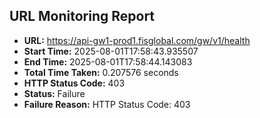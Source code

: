 ## URL Monitoring Report

- **URL:** https://api-gw1-prod1.fisglobal.com/gw/v1/health
- **Start Time:** 2025-08-01T17:58:43.935507
- **End Time:** 2025-08-01T17:58:44.143083
- **Total Time Taken:** 0.207576 seconds
- **HTTP Status Code:** 403
- **Status:** Failure
- **Failure Reason:** HTTP Status Code: 403
